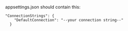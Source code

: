 appsettings.json should contain this:
```aiignore
"ConnectionStrings": {
    "DefaultConnection": "--your connection string--"
  }
```